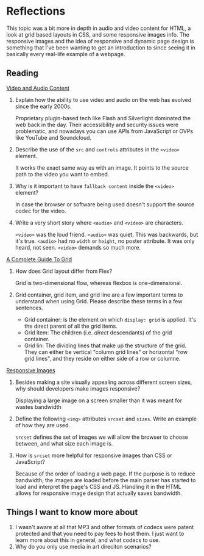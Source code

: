 # Reflections

This topic was a bit more in depth in audio and video content for HTML, a look at grid based layouts in CSS, and some responsive images info. The responsive images and the idea of responsive and dynamic page design is something that I've been wanting to get an introduction to since seeing it in basically every real-life example of a webpage.

## Reading

[Video and Audio Content](https://developer.mozilla.org/en-US/docs/Learn/HTML/Multimedia_and_embedding/Video_and_audio_content)

1. Explain how the ability to use video and audio on the web has evolved since the early 2000s.

    Proprietary plugin-based tech like Flash and Silverlight dominated the web back in the day. Their accessibility and security issues were problematic, and nowadays you can use APIs from JavaScript or OVPs like YouTube and Soundcloud.

2. Describe the use of the `src` and `controls` attributes in the `<video>` element.

    It works the exact same way as with an image. It points to the source path to the video you want to embed.

3. Why is it important to have `fallback content` inside the `<video>` element?

    In case the browser or software being used doesn't support the source codec for the video.

4. Write a very short story where `<audio>` and `<video>` are characters.

    `<video>` was the loud friend. `<audio>` was quiet. This was backwards, but it's true. `<audio>` had no `width` or `height`, no poster attribute. It was only heard, not seen. `<video>` demands so much more.

[A Complete Guide To Grid](https://css-tricks.com/snippets/css/complete-guide-grid/)

1. How does Grid layout differ from Flex?

    Grid is two-dimensional flow, whereas flexbox is one-dimensional.

2. Grid container, grid item, and grid line are a few important terms to understand when using Grid. Please describe these terms in a few sentences.

    - Grid container: is the element on which `display: grid` is applied. It's the direct parent of all the grid items.
    - Grid item: The children (i.e. *direct* descendants) of the grid container.
    - Grid lin: The dividing lines that make up the structure of the grid. They can either be vertical "column grid lines" or horizontal "row grid lines", and they reside on either side of a row or columne.

[Responsive Images](https://developer.mozilla.org/en-US/docs/Learn/HTML/Multimedia_and_embedding/Responsive_images)

1. Besides making a site visually appealing across different screen sizes, why should developers make images responsive?

    Displaying a large image on a screen smaller than it was meant for wastes bandwidth

2. Define the following `<img>` attributes `srcset` and `sizes`. Write an example of how they are used.

    `srcset` defines the set of images we will allow the browser to choose between, and what size each image is.

3. How is `srcset` more helpful for responsive images than CSS or JavaScript?

    Because of the order of loading a web page. If the purpose is to reduce bandwidth, the images are loaded before the main parser has started to load and interpret the page's CSS and JS. Handling it in the HTML allows for responsive image design that actually saves bandwidth.

## Things I want to know more about

1. I wasn't aware at all that MP3 and other formats of codecs were patent protected and that you need to pay fees to host them. I just want to learn more about this in general, and what codecs to use.
2. Why do you only use media in art direciton scenarios?
